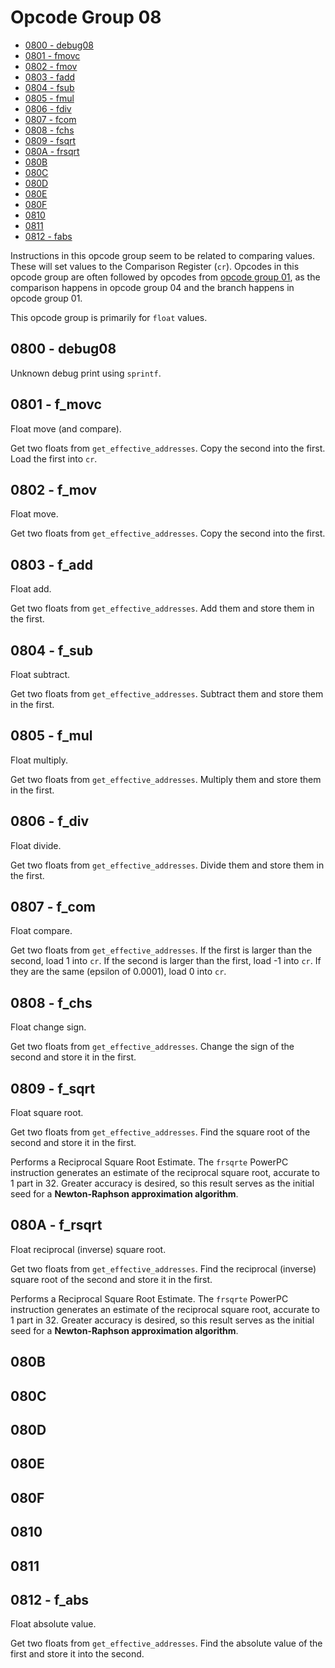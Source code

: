 # Opcode Group 08

- [0800 - debug08](#0800---debug08)
- [0801 - fmovc](#0801---fmovc)
- [0802 - fmov](#0802---fmov)
- [0803 - fadd](#0803---fadd)
- [0804 - fsub](#0804---fsub)
- [0805 - fmul](#0805---fmul)
- [0806 - fdiv](#0806---fdiv)
- [0807 - fcom](#0807---fcom)
- [0808 - fchs](#0808---fchs)
- [0809 - fsqrt](#0809---fsqrt)
- [080A - frsqrt](#080A---frsqrt])
- [080B](#080B)
- [080C](#080C)
- [080D](#080D)
- [080E](#080E)
- [080F](#080F)
- [0810](#0810)
- [0811](#0811)
- [0812 - fabs](#0812---fabs)

Instructions in this opcode group seem to be related to comparing values. These will set values to the Comparison Register (`cr`). Opcodes in this opcode group are often followed by opcodes from [opcode group 01](01.md), as the comparison happens in opcode group 04 and the branch happens in opcode group 01.

This opcode group is primarily for `float` values.

## 0800 - debug08

Unknown debug print using `sprintf`.

## 0801 - f_movc

Float move (and compare).

Get two floats from `get_effective_addresses`. Copy the second into the first. Load the first into `cr`.

## 0802 - f_mov

Float move.

Get two floats from `get_effective_addresses`. Copy the second into the first.

## 0803 - f_add

Float add.

Get two floats from `get_effective_addresses`. Add them and store them in the first.

## 0804 - f_sub

Float subtract.

Get two floats from `get_effective_addresses`. Subtract them and store them in the first.

## 0805 - f_mul

Float multiply.

Get two floats from `get_effective_addresses`. Multiply them and store them in the first.

## 0806 - f_div

Float divide.

Get two floats from `get_effective_addresses`. Divide them and store them in the first.

## 0807 - f_com

Float compare.

Get two floats from `get_effective_addresses`. If the first is larger than the second, load 1 into `cr`. If the second is larger than the first, load -1 into `cr`. If they are the same (epsilon of 0.0001), load 0 into `cr`.

## 0808 - f_chs

Float change sign.

Get two floats from `get_effective_addresses`. Change the sign of the second and store it in the first.

## 0809 - f_sqrt

Float square root.

Get two floats from `get_effective_addresses`. Find the square root of the second and store it in the first.

Performs a Reciprocal Square Root Estimate. The `frsqrte` PowerPC instruction generates an estimate of the reciprocal square root, accurate to 1 part in 32. Greater accuracy is desired, so this result serves  as  the  initial  seed  for  a  **Newton-Raphson approximation algorithm**.

## 080A - f_rsqrt

Float reciprocal (inverse) square root.

Get two floats from `get_effective_addresses`. Find the reciprocal (inverse) square root of the second and store it in the first.

Performs a Reciprocal Square Root Estimate. The `frsqrte` PowerPC instruction generates an estimate of the reciprocal square root, accurate to 1 part in 32. Greater accuracy is desired, so this result serves  as  the  initial  seed  for  a  **Newton-Raphson approximation algorithm**.

## 080B

## 080C

## 080D

## 080E

## 080F

## 0810

## 0811

## 0812 - f_abs

Float absolute value.

Get two floats from `get_effective_addresses`. Find the absolute value of the first and store it into the second.
